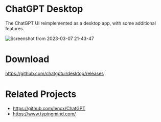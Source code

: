 # ChatGPT Desktop
The ChatGPT UI reimplemented as a desktop app, with some additional features.

![Screenshot from 2023-03-07 21-43-47](https://user-images.githubusercontent.com/127208659/223425508-baaa9da1-c058-4352-9533-fb985248fc25.png)

# Download
https://github.com/chatgptui/desktop/releases

# Related Projects
- https://github.com/lencx/ChatGPT
- https://www.typingmind.com/
